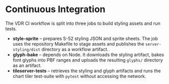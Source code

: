 # Continuous Integration

The VDR CI workflow is split into three jobs to build styling assets and run tests.

- **style-sprite** – prepares S-52 styling JSON and sprite sheets.  The job uses
  the repository Makefile to stage assets and publishes the `server-styling/dist`
  directory as a workflow artifact.
- **glyph-bake** – depends on Node.  It downloads the styling artifact, bakes
  font glyphs into PBF ranges and uploads the resulting `glyphs/` directory as
  an artifact.
- **tileserver-tests** – retrieves the styling and glyph artifacts and runs the
  chart tiler test-suite with `pytest` without accessing the network.
